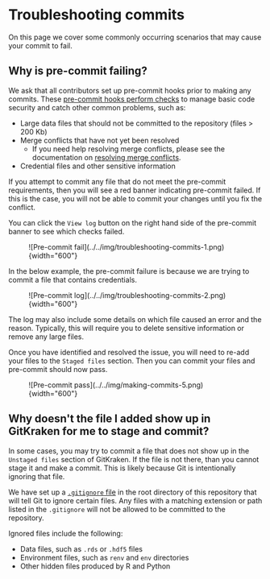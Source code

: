# Troubleshooting commits

On this page we cover some commonly occurring scenarios that may cause your commit to fail.

## Why is pre-commit failing?

We ask that all contributors set up pre-commit hooks prior to making any commits.
These [pre-commit hooks perform checks](making-commits.md#pre-commit-checks) to manage basic code security and catch other common problems, such as:

- Large data files that should not be committed to the repository (files > 200 Kb)
- Merge conflicts that have not yet been resolved
    - If you need help resolving merge conflicts, please see the documentation on [resolving merge conflicts](../creating-pull-requests/resolve-merge-conflicts.md).
- Credential files and other sensitive information

If you attempt to commit any file that do not meet the pre-commit requirements, then you will see a red banner indicating pre-commit failed.
If this is the case, you will not be able to commit your changes until you fix the conflict.

You can click the `View log` button on the right hand side of the pre-commit banner to see which checks failed.

<figure markdown="span">
    ![Pre-commit fail](../../img/troubleshooting-commits-1.png){width="600"}
</figure>

In the below example, the pre-commit failure is because we are trying to commit a file that contains credentials.

<figure markdown="span">
    ![Pre-commit log](../../img/troubleshooting-commits-2.png){width="600"}
</figure>

The log may also include some details on which file caused an error and the reason.
Typically, this will require you to delete sensitive information or remove any large files.

Once you have identified and resolved the issue, you will need to re-add your files to the `Staged files` section.
Then you can commit your files and pre-commit should now pass.

<figure markdown="span">
    ![Pre-commit pass](../../img/making-commits-5.png){width="600"}
</figure>


## Why doesn't the file I added show up in GitKraken for me to stage and commit?

In some cases, you may try to commit a file that does not show up in the `Unstaged files` section of GitKraken.
If the file is not there, than you cannot stage it and make a commit.
This is likely because Git is intentionally ignoring that file.

We have set up a [`.gitignore` file](https://docs.github.com/en/get-started/getting-started-with-git/ignoring-files) in the root directory of this repository that will tell Git to ignore certain files.
Any files with a matching extension or path listed in the `.gitignore` will not be allowed to be committed to the repository.

Ignored files include the following:

- Data files, such as `.rds` or `.hdf5` files
- Environment files, such as `renv` and `env` directories
- Other hidden files produced by R and Python
